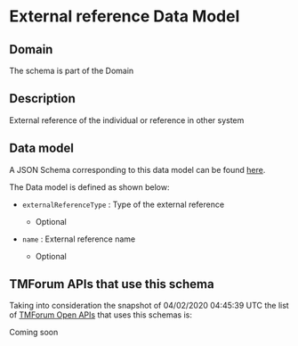 # External reference Data Model

## Domain

The  schema is part of the  Domain

## Description

External reference of the individual or reference in other system

## Data model

A JSON Schema corresponding to this data model can be found
[here](https://github.com/tmforum-rand/schemas/blob/candidates/Common/ExternalReference.schema.json).

The Data model is defined as shown below:
- `externalReferenceType` : Type of the external reference

  - Optional

- `name` : External reference name

  - Optional





## TMForum APIs that use this schema

Taking into consideration the snapshot of 04/02/2020 04:45:39 UTC the list of [TMForum Open APIs](https://www.tmforum.org/open-apis/) that uses this schemas is:

Coming soon